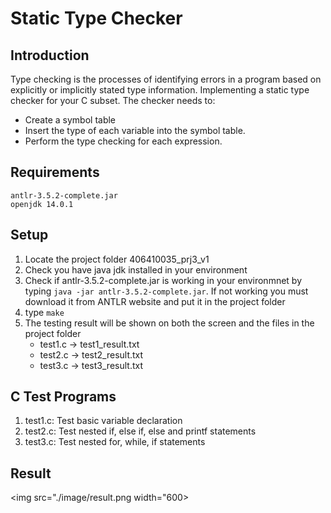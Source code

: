 Static Type Checker
==

## Introduction

Type checking is the processes of identifying errors in a program based on explicitly or implicitly stated type information. Implementing a static type checker for your C subset. The checker needs to:
* Create a symbol table
* Insert the type of each variable into the symbol table.
* Perform the type checking for each expression.

## Requirements

```
antlr-3.5.2-complete.jar
openjdk 14.0.1
```

## Setup

 1. Locate the project folder 406410035_prj3_v1
 2. Check you have java jdk installed in your environment
 3. Check if antlr-3.5.2-complete.jar is working in your environmnet by typing `java -jar antlr-3.5.2-complete.jar`. If not working you must download it from ANTLR website and put it in the project folder
 4. type `make`
 5. The testing result will be shown on both the screen and the files in the project folder
    * test1.c -> test1_result.txt
    * test2.c -> test2_result.txt
    * test3.c -> test3_result.txt

## C Test Programs

1. test1.c: Test basic variable declaration
2. test2.c: Test nested if, else if, else and printf statements
3. test3.c: Test nested for, while, if statements

## Result

<img src="./image/result.png width="600>